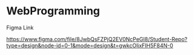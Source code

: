 # WebProgramming

Figma Link


https://www.figma.com/file/8JwbQsFZPjQ2EV0NcPeGI8/Student-Repo?type=design&node-id=0-1&mode=design&t=gwkcOljxFIH5F84N-0
